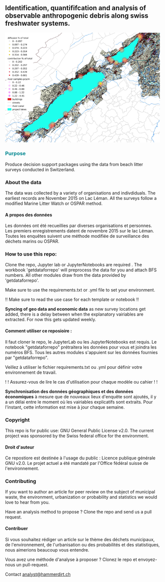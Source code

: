 ## Identification, quantififcation and analysis of observable anthropogenic debris along swiss freshwater systems.
![map of bielersee and neuch](https://github.com/hammerdirt-analyst/iqals/blob/main/diffusionxweb.png)

### <span style="color:#008891">Purpose</span>

Produce decision support packages using the data from beach litter surveys conducted in Switzerland.

### About the data

The data was collected by a variety of organisations and indivdiduals. The earliest records are November 2015 on Lac Léman. All the surveys follow a modified Marine Litter Watch or OSPAR method.

#### A propos des données

Les données ont été recueillies par diverses organisations et personnes. Les premiers enregistrements datent de novembre 2015 sur le lac Léman. Toutes les enquêtes suivent une méthode modifiée de surveillance des déchets marins ou OSPAR.

### How to use this repo:

Clone the repo, Jupyter lab or JupyterNotebooks are required . The workbook 'getdataforrepo' will preprocess the data for you and attach BFS numbers. All other modules draw from the data provided by 'getdataforrepo'.

Make sure to use the requirements.txt or .yml file to set your environment.

!! Make sure to read the use case for each template or notebook !!

**Syncing of geo data and economic data** as new survey locations get added, there is a delay between when the explanatory vairiables are extracted. For now this gets updated weekly.

#### Comment utiliser ce reposioire :

Il faut cloner le repo, le JupyterLab ou les JupyterNotebooks est requis. Le notebook "getdataforrepo" prétraitera les données pour vous et joindra les numéros BFS. Tous les autres modules s'appuient sur les données fournies par "getdataforrepo".

Veillez à utiliser le fichier requirements.txt ou .yml pour définir votre environnement de travail.

! ! Assurez-vous de lire le cas d'utilisation pour chaque modèle ou cahier ! !

**Synchronisation des données géographiques et des données économiques** à mesure que de nouveaux lieux d'enquête sont ajoutés, il y a un délai entre le moment où les vairiables explicatifs sont extraits. Pour l'instant, cette information est mise à jour chaque semaine.

### Copyright

This repo is for public use: GNU General Public License v2.0. The current project was sponsored by the Swiss federal office for the environment.

#### Droit d'auteur

Ce repostiore est destinée à l'usage du public : Licence publique générale GNU v2.0. Le projet actuel a été mandaté par l'Office fédéral suisse de l'environnement.


### Contributing

If you want to author an article for peer review on the subject of municipal waste, the environment, urbanization or probability and statistics we would love to hear from you.

Have an analysis method to propose ? Clone the repo and send us a pull request.

#### Contribuer

Si vous souhaitez rédiger un article sur le thème des déchets municipaux, de l'environnement, de l'urbanisation ou des probabilités et des statistiques, nous aimerions beaucoup vous entendre.

Vous avez une méthode d'analyse à proposer ? Clonez le repo et envoyez-nous un pull-request.

Contact analyst@hammerdirt.ch
